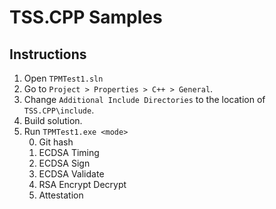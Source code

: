 # TSS.CPP Samples
## Instructions
1. Open `TPMTest1.sln`
2. Go to `Project > Properties > C++ > General`.
3. Change `Additional Include Directories` to the location of `TSS.CPP\include`.
4. Build solution.
5. Run `TPMTest1.exe <mode>`
    <ol start="0">
        <li>Git hash</li>
        <li>ECDSA Timing</li>
        <li>ECDSA Sign</li>
        <li>ECDSA Validate</li>
        <li>RSA Encrypt Decrypt</li>
        <li>Attestation</li>
    </ol>
